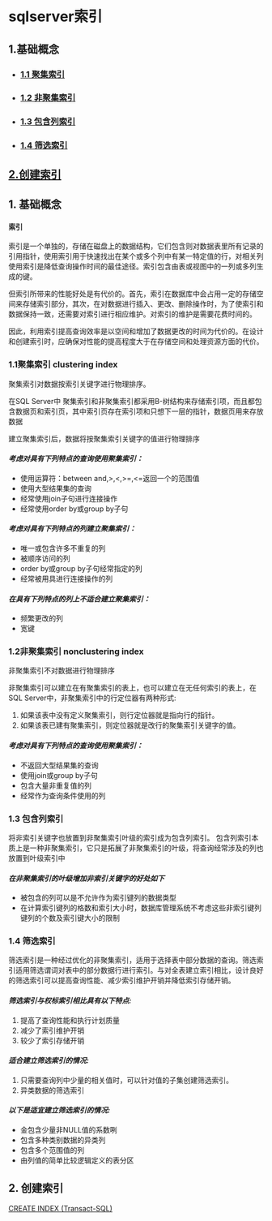 # sqlserver索引
## 1.基础概念
* ### [1.1 聚集索引](#11聚集索引-clustering-index)
* ### [1.2 非聚集索引](#12非聚集索引-nonclustering-index)
* ### [1.3 包含列索引](#13-包含列索引-1)
* ### [1.4 筛选索引](#14-筛选索引-1)
## [2.创建索引](2-创建索引)


## 1. 基础概念

#### 索引
索引是一个单独的，存储在磁盘上的数据结构，它们包含则对数据表里所有记录的引用指针，使用索引用于快速找出在某个或多个列中有某一特定值的行，对相关列使用索引是降低查询操作时间的最佳途径。索引包含由表或视图中的一列或多列生成的键。

但索引所带来的性能好处是有代价的。首先，索引在数据库中会占用一定的存储空间来存储索引部分，其次，在对数据进行插入、更改、删除操作时，为了使索引和数据保持一致，还需要对索引进行相应维护。对索引的维护是需要花费时间的。

因此，利用索引提高查询效率是以空间和增加了数据更改的时间为代价的。在设计和创建索引时，应确保对性能的提高程度大于在存储空间和处理资源方面的代价。

### 1.1聚集索引 clustering index

  聚集索引对数据按索引关键字进行物理排序。

  在SQL Server中 聚集索引和非聚集索引都采用B-树结构来存储索引项，而且都包含数据页和索引页，其中索引页存在索引项和只想下一层的指针，数据页用来存放数据

  建立聚集索引后，数据将按聚集索引关键字的值进行物理排序
  
#### *考虑对具有下列特点的查询使用聚集索引：*

* 使用运算符：between and,>,<,>=,<=返回一个的范围值
* 使用大型结果集的查询
* 经常使用join子句进行连接操作
* 经常使用order by或group by子句
#### *考虑对具有下列特点的列建立聚集索引：*
* 唯一或包含许多不重复的列
* 被顺序访问的列
* order by或group by子句经常指定的列
* 经常被用具进行连接操作的列
#### *在具有下列特点的列上不适合建立聚集索引：*
* 频繁更改的列
* 宽键

### 1.2非聚集索引 nonclustering index
  非聚集索引不对数据进行物理排序
 
  非聚集索引可以建立在有聚集索引的表上，也可以建立在无任何索引的表上，在SQL Server中，非聚集索引中的行定位器有两种形式:

1.  如果该表中没有定义聚集索引，则行定位器就是指向行的指针。
2.  如果该表已建有聚集索引，则定位器就是改行的聚集索引关键字的值。

#### *考虑对具有下列特点的查询使用聚集索引：*

* 不返回大型结果集的查询
* 使用join或group by子句
* 包含大量非重复值的列
* 经常作为查询条件使用的列



### 1.3 包含列索引
  将非索引关键字也放置到非聚集索引叶级的索引成为包含列索引。
  包含列索引本质上是一种非聚集索引，它只是拓展了非聚集索引的叶级，将查询经常涉及的列也放置到叶级索引中

#### *在非聚集索引的叶级增加非索引关键字的好处如下*
* 被包含的列可以是不允许作为索引键列的数据类型
* 在计算索引键列的格数和索引大小时，数据库管理系统不考虑这些非索引键列键列的个数及索引键大小的限制

### 1.4 筛选索引
  筛选索引是一种经过优化的非聚集索引，适用于选择表中部分数据的查询。筛选索引适用筛选谓词对表中的部分数据行进行索引。与对全表建立索引相比，设计良好的筛选索引可以提高查询性能、减少索引维护开销并降低索引存储开销。

#### *筛选索引与权标索引相比具有以下特点:*
1.  提高了查询性能和执行计划质量
2.  减少了索引维护开销
3.  较少了索引存储开销

#### *适合建立筛选索引的情况:*
1.  只需要查询列中少量的相关值时，可以针对值的子集创建筛选索引。
2.  异类数据的筛选索引

#### *以下是适宜建立筛选索引的情况:*
* 金包含少量非NULL值的系数咧
* 包含多种类别数据的异类列
* 包含多个范围值的列
* 由列值的简单比较逻辑定义的表分区

## 2. 创建索引
 [CREATE INDEX (Transact-SQL)](https://msdn.microsoft.com/zh-cn/library/ms188783\(v=sql.105\).aspx)